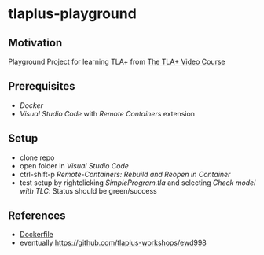 # tlaplus-playground

## Motivation
Playground Project for learning TLA+ from [The TLA+ Video Course](https://lamport.azurewebsites.net/video/videos.html)

## Prerequisites

- *Docker*
- *Visual Studio Code* with *Remote Containers* extension

## Setup

- clone repo
- open folder in *Visual Studio Code*
- ctrl-shift-p *Remote-Containers: Rebuild and Reopen in Container*
- test setup by rightclicking *SimpleProgram.tla* and selecting *Check model with TLC*: Status should be green/success

## References

- [Dockerfile](https://github.com/hackenfreude/docker-tlatoolbox-1.5.2)
- eventually https://github.com/tlaplus-workshops/ewd998